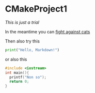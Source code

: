 # CMakeProject1

*This is just a trial*

In the meantime you can [fight against cats](https://www.youtube.com/watch?v=jr_ph3n10GA&t=31s&ab_channel=Nocoldiz)

Then also try this 
```python
print("Hello, Markdown!")
```

or also this
```cpp
#include <iostream>
int main(){
  printf("Non so");
  return 0;
}
```
